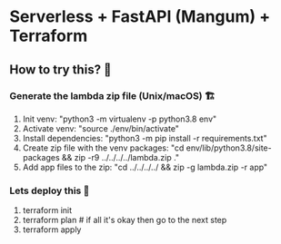 # Serverless + FastAPI (Mangum) + Terraform

## How to try this? 🤔

### Generate the lambda zip file (Unix/macOS) 🏗

1. Init venv: "python3 -m virtualenv -p python3.8 env"
2. Activate venv: "source ./env/bin/activate"
3. Install dependencies: "python3 -m pip install -r requirements.txt"
4. Create zip file with the venv packages: "cd env/lib/python3.8/site-packages && zip -r9 ../../../../lambda.zip ."
5. Add app files to the zip: "cd ../../../../ && zip -g lambda.zip -r app"

### Lets deploy this 🚀

1. terraform init
2. terraform plan # if all it's okay then go to the next step
3. terraform apply
